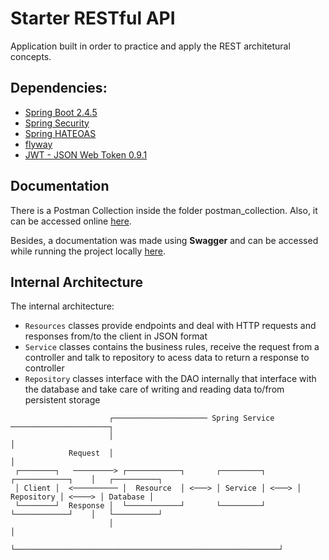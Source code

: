 # Starter RESTful API

Application built in order to practice and apply the REST architetural concepts.

## Dependencies: 

- [Spring Boot 2.4.5](https://spring.io/projects/spring-boot)
- [Spring Security](https://spring.io/projects/spring-security)
- [Spring HATEOAS](https://spring.io/projects/spring-hateoas)
- [flyway](https://flywaydb.org/)
- [JWT - JSON Web Token 0.9.1](https://www.jsonwebtoken.io/)

## Documentation

There is a Postman Collection inside the folder postman_collection.
Also, it can be accessed online [here](https://documenter.getpostman.com/view/13054024/TzXumzAB).

Besides, a documentation was made using **Swagger** and can be accessed while running the project locally [here](http://localhost:8080/swagger-ui.html).

## Internal Architecture
The internal architecture:

  * `Resources` classes provide endpoints and deal with HTTP requests and responses from/to the client in JSON format
  * `Service` 	classes contains the business rules, receive the request from a controller and talk to repository to acess data to return a response to controller
  * `Repository` classes interface with the DAO internally that interface with the database and take care of writing and reading data to/from persistent storage

```
                      ┌───────────────────── Spring Service ──────────────────────┐
                      │                                                           │
             Request  │                                                           │
 ┌────────┐   ─────────> ┌────────────┐       ┌─────────┐       ┌────────────┐    │   ┌──────────┐
 │ Client │  <────────── │  Resource  │ <───> │ Service │ <───> │ Repository │ <────> │ Database │
 └────────┘  Response │  └────────────┘       └─────────┘       └────────────┘    │   └──────────┘
                      │                                                           │
                      └───────────────────────────────────────────────────────────┘
  ```  
